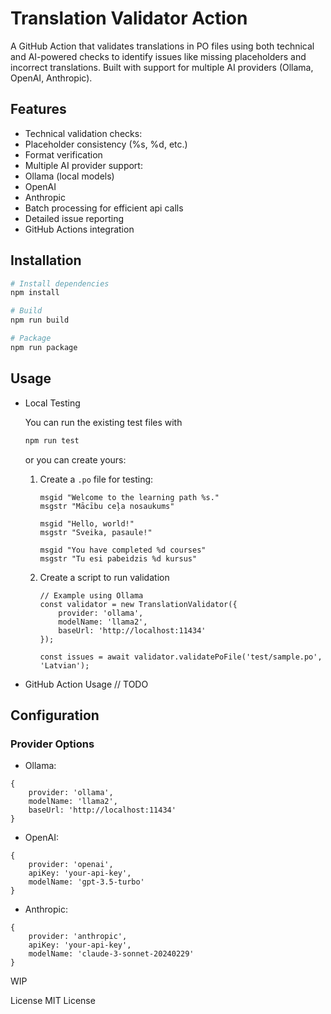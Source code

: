 # Translation Validator Action

A GitHub Action that validates translations in PO files using both technical and AI-powered checks to identify issues like missing placeholders and incorrect translations. Built with support for multiple AI providers (Ollama, OpenAI, Anthropic).

## Features

- Technical validation checks:
 - Placeholder consistency (%s, %d, etc.)
 - Format verification
- Multiple AI provider support:
 - Ollama (local models)
 - OpenAI
 - Anthropic
- Batch processing for efficient api calls
- Detailed issue reporting
- GitHub Actions integration

## Installation

```bash
# Install dependencies
npm install

# Build
npm run build

# Package
npm run package
```

## Usage
- Local Testing

    You can run the existing test files with
    ```bash
    npm run test
    ```
    or you can create yours:

    1. Create a `.po` file for testing:
        ```
        msgid "Welcome to the learning path %s."
        msgstr "Mācību ceļa nosaukums"

        msgid "Hello, world!"
        msgstr "Sveika, pasaule!"

        msgid "You have completed %d courses"
        msgstr "Tu esi pabeidzis %d kursus"
        ```
    2. Create a script to run validation
        ```
        // Example using Ollama
        const validator = new TranslationValidator({
            provider: 'ollama',
            modelName: 'llama2',
            baseUrl: 'http://localhost:11434'
        });

        const issues = await validator.validatePoFile('test/sample.po', 'Latvian');
        ```
- GitHub Action Usage
    // TODO

## Configuration
### Provider Options
- Ollama:
```
{
    provider: 'ollama',
    modelName: 'llama2',
    baseUrl: 'http://localhost:11434'
}
```

- OpenAI:
```
{
    provider: 'openai',
    apiKey: 'your-api-key',
    modelName: 'gpt-3.5-turbo'
}
```

- Anthropic:
```
{
    provider: 'anthropic',
    apiKey: 'your-api-key',
    modelName: 'claude-3-sonnet-20240229'
}
```

WIP

License
MIT License